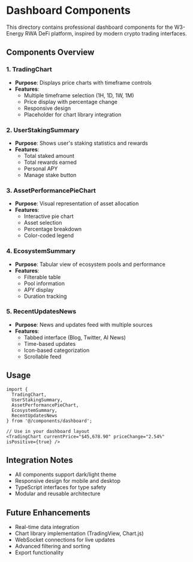 # Dashboard Components

This directory contains professional dashboard components for the W3-Energy RWA DeFi platform, inspired by modern crypto trading interfaces.

## Components Overview

### 1. TradingChart
- **Purpose**: Displays price charts with timeframe controls
- **Features**: 
  - Multiple timeframe selection (1H, 1D, 1W, 1M)
  - Price display with percentage change
  - Responsive design
  - Placeholder for chart library integration

### 2. UserStakingSummary
- **Purpose**: Shows user's staking statistics and rewards
- **Features**:
  - Total staked amount
  - Total rewards earned
  - Personal APY
  - Manage stake button

### 3. AssetPerformancePieChart
- **Purpose**: Visual representation of asset allocation
- **Features**:
  - Interactive pie chart
  - Asset selection
  - Percentage breakdown
  - Color-coded legend

### 4. EcosystemSummary
- **Purpose**: Tabular view of ecosystem pools and performance
- **Features**:
  - Filterable table
  - Pool information
  - APY display
  - Duration tracking

### 5. RecentUpdatesNews
- **Purpose**: News and updates feed with multiple sources
- **Features**:
  - Tabbed interface (Blog, Twitter, AI News)
  - Time-based updates
  - Icon-based categorization
  - Scrollable feed

## Usage

```tsx
import { 
  TradingChart, 
  UserStakingSummary, 
  AssetPerformancePieChart,
  EcosystemSummary,
  RecentUpdatesNews 
} from '@/components/dashboard';

// Use in your dashboard layout
<TradingChart currentPrice="$45,678.90" priceChange="2.54%" isPositive={true} />
```

## Integration Notes

- All components support dark/light theme
- Responsive design for mobile and desktop
- TypeScript interfaces for type safety
- Modular and reusable architecture

## Future Enhancements

- Real-time data integration
- Chart library implementation (TradingView, Chart.js)
- WebSocket connections for live updates
- Advanced filtering and sorting
- Export functionality